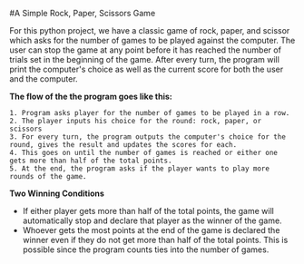 #A Simple Rock, Paper, Scissors Game

For this python project, we have a classic game of rock, paper, and scissor which asks for the number of games to be played against the computer. The user can stop the game at any point before it has reached the number of trials set in the beginning of the game. After every turn, the program will print the computer's choice as well as the current score for both the user and the computer.

**The flow of the the program goes like this:**
```
1. Program asks player for the number of games to be played in a row.
2. The player inputs his choice for the round: rock, paper, or scissors
3. For every turn, the program outputs the computer's choice for the round, gives the result and updates the scores for each.
4. This goes on until the number of games is reached or either one gets more than half of the total points.
5. At the end, the program asks if the player wants to play more rounds of the game.
```

**Two Winning Conditions**
- If either player gets more than half of the total points, the game will automatically stop and declare that player as the winner of the game.
- Whoever gets the most points at the end of the game is declared the winner even if they do not get more than half of the total points. This is possible since the program counts ties into the number of games.
